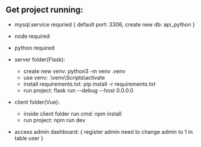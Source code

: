 ## Get project running:
* mysql.service requried { default port: 3306, create new db: api_python }
* node required <br/>
* python required <br/>
* server folder(Flask):
  - create new venv: python3 -m venv .venv
  - use venv: .\venv\Scripts\activate
  - install requirements.txt: pip install -r requirements.txt
  - run project: flask run --debug --host 0.0.0.0

* client folder(Vue):
  - inside client folder run cmd: npm install
  - run project: npm run dev

* access admin dashboard: { register admin need to change admin to 1 in table user }

